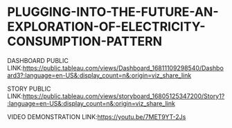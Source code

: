 # PLUGGING-INTO-THE-FUTURE-AN-EXPLORATION-OF-ELECTRICITY-CONSUMPTION-PATTERN


DASHBOARD PUBLIC LINK:https://public.tableau.com/views/Dashboard_16811109298540/Dashboard3?:language=en-US&:display_count=n&:origin=viz_share_link

STORY PUBLIC LINK:https://public.tableau.com/views/storyboard_16805125347200/Story1?:language=en-US&:display_count=n&:origin=viz_share_link

VIDEO DEMONSTRATION LINK:https://youtu.be/7MET9YT-2Js

